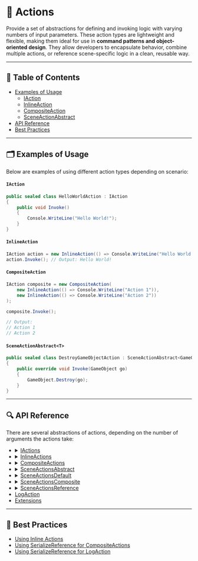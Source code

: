 # 🧩 Actions

Provide a set of abstractions for defining and invoking logic with varying numbers of input parameters. These action
types are lightweight and flexible, making them ideal for use in **command patterns and object-oriented design**. They
allow developers to encapsulate behavior, combine multiple actions, or reference scene-specific
logic in a clean, reusable way.

---

## 📑 Table of Contents

- [Examples of Usage](#-examples-of-usage)
    - [IAction](#iaction)
    - [InlineAction](#inlineaction)
    - [CompositeAction](#compositeaction)
    - [SceneActionAbstract](#sceneactionabstractt)
- [API Reference](#-api-reference)
- [Best Practices](#-best-practices)

---

## 🗂 Examples of Usage

Below are examples of using different action types depending on scenario:

#### `IAction`

```csharp
public sealed class HelloWorldAction : IAction
{
    public void Invoke() 
    {
        Console.WriteLine("Hello World!");  
    } 
}
```

#### `InlineAction`

```csharp
IAction action = new InlineAction(() => Console.WriteLine("Hello World!"));
action.Invoke(); // Output: Hello World!
```

#### `CompositeAction`

```csharp
IAction composite = new CompositeAction(
    new InlineAction(() => Console.WriteLine("Action 1")),
    new InlineAction(() => Console.WriteLine("Action 2"))
);

composite.Invoke();

// Output:
// Action 1
// Action 2
```

#### `SceneActionAbstract<T>`

```csharp
public sealed class DestroyGameObjectAction : SceneActionAbstract<GameObject>
{
    public override void Invoke(GameObject go) 
    {
        GameObject.Destroy(go);  
    } 
}
```

---

## 🔍 API Reference

There are several abstractions of actions, depending on the number of arguments the actions take:


<ul>
 <li>
<details>
  <summary><a href="IActions.md">IActions</a></summary>
  <ul>
    <li><a href="IAction.md">IAction</a></li>
    <li><a href="IAction%601.md">IAction&lt;T&gt;</a></li>
    <li><a href="IAction%602.md">IAction&lt;T1, T2&gt;</a></li>
    <li><a href="IAction%603.md">IAction&lt;T1, T2, T3&gt;</a></li>
    <li><a href="IAction%604.md">IAction&lt;T1, T2, T3, T4&gt;</a></li>
  </ul>
</details>
 </li>
 <li>
<details>
  <summary><a href="InlineActions.md">InlineActions</a></summary>
  <ul>
    <li><a href="InlineAction.md">InlineAction</a></li>
    <li><a href="InlineAction%601.md">InlineAction&lt;T&gt;</a></li>
    <li><a href="InlineAction%602.md">InlineAction&lt;T1, T2&gt;</a></li>
    <li><a href="InlineAction%603.md">InlineAction&lt;T1, T2, T3&gt;</a></li>
    <li><a href="InlineAction%604.md">InlineAction&lt;T1, T2, T3, T4&gt;</a></li>
  </ul>
</details>
</li>

<li>
<details>
  <summary><a href="CompositeActions.md">CompositeActions</a></summary>
  <ul>
    <li><a href="CompositeAction.md">CompositeAction</a></li>
    <li><a href="CompositeAction%601.md">CompositeAction&lt;T&gt;</a></li>
    <li><a href="CompositeAction%602.md">CompositeAction&lt;T1, T2&gt;</a></li>
    <li><a href="CompositeAction%603.md">CompositeAction&lt;T1, T2, T3&gt;</a></li>
    <li><a href="CompositeAction%604.md">CompositeAction&lt;T1, T2, T3, T4&gt;</a></li>
  </ul>
</details>
</li>

<li>
<details>
  <summary><a href="SceneActionsAbstract.md">SceneActionsAbstract</a></summary>
  <ul>
    <li><a href="SceneActionAbstract.md">SceneActionAbstract</a></li>
    <li><a href="SceneActionAbstract%601.md">SceneActionAbstract&lt;T&gt;</a></li>
    <li><a href="SceneActionAbstract%602.md">SceneActionAbstract&lt;T1, T2&gt;</a></li>
    <li><a href="SceneActionAbstract%603.md">SceneActionAbstract&lt;T1, T2, T3&gt;</a></li>
    <li><a href="SceneActionAbstract%604.md">SceneActionAbstract&lt;T1, T2, T3, T4&gt;</a></li>
  </ul>
</details>
</li>

<li>
<details>
  <summary><a href="SceneActionsDefault.md">SceneActionsDefault</a></summary>
  <ul>
    <li><a href="SceneActionDefault.md">SceneActionDefault</a></li>
    <li><a href="SceneActionDefault%601.md">SceneActionDefault&lt;T&gt;</a></li>
    <li><a href="SceneActionDefault%602.md">SceneActionDefault&lt;T1, T2&gt;</a></li>
    <li><a href="SceneActionDefault%603.md">SceneActionDefault&lt;T1, T2, T3&gt;</a></li>
    <li><a href="SceneActionDefault%604.md">SceneActionDefault&lt;T1, T2, T3, T4&gt;</a></li>
  </ul>
</details>
</li>

<li>
<details>
  <summary><a href="SceneActionsComposite.md">SceneActionsComposite</a></summary>
  <ul>
    <li><a href="SceneActionComposite.md">SceneActionComposite</a></li>
    <li><a href="SceneActionComposite%601.md">SceneActionComposite&lt;T&gt;</a></li>
    <li><a href="SceneActionComposite%602.md">SceneActionComposite&lt;T1, T2&gt;</a></li>
    <li><a href="SceneActionComposite%603.md">SceneActionComposite&lt;T1, T2, T3&gt;</a></li>
    <li><a href="SceneActionComposite%604.md">SceneActionComposite&lt;T1, T2, T3, T4&gt;</a></li>
  </ul>
</details>
</li>

<li>

<details>
  <summary><a href="SceneActionsReference.md">SceneActionsReference</a></summary>
  <ul>
    <li><a href="SceneActionReference.md">SceneActionReference</a></li>
    <li><a href="SceneActionReference%601.md">SceneActionReference&lt;T&gt;</a></li>
    <li><a href="SceneActionReference%602.md">SceneActionReference&lt;T1, T2&gt;</a></li>
    <li><a href="SceneActionReference%603.md">SceneActionReference&lt;T1, T2, T3&gt;</a></li>
    <li><a href="SceneActionReference%604.md">SceneActionReference&lt;T1, T2, T3, T4&gt;</a></li>
  </ul>
</details> 
</li>


  <li><a href="PrintAction.md">LogAction</a></li>
  <li><a href="ExtensionsInvokeRange.md">Extensions</a></li>
</ul>

---

## 📌 Best Practices

- [Using Inline Actions](../../BestPractices/UsingInlineActions.md)
- [Using SerializeReference for CompositeActions](../../BestPractices/UsingSerializeReferenceForCompositeActions.md)
- [Using SerializeReference for LogAction](../../BestPractices/UsingSerializeReferenceForPrintActions.md)
